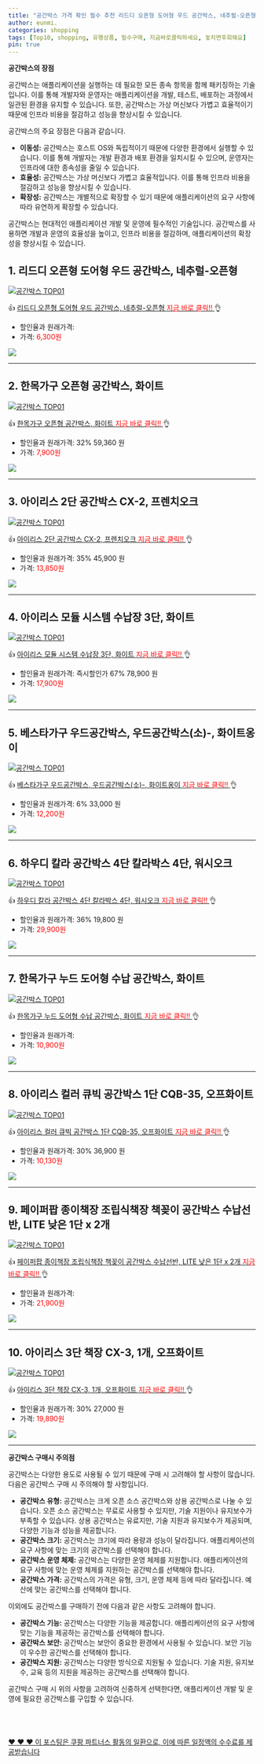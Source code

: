 ```yaml
---
title: "공간박스 가격 확인 필수 추천 리드디 오픈형 도어형 우드 공간박스, 네추럴-오픈형 비교 장점 구매가이드"
author: eunmi.
categories: shopping
tags: [Top10, shopping, 유행상품, 필수구매, 지금바로클릭하세요, 놓치면후회해요]
pin: true
---
```

**공간박스의 장점**

공간박스는 애플리케이션을 실행하는 데 필요한 모든 종속 항목을 함께 패키징하는 기술입니다. 이를 통해 개발자와 운영자는 애플리케이션을 개발, 테스트, 배포하는 과정에서 일관된 환경을 유지할 수 있습니다. 또한, 공간박스는 가상 머신보다 가볍고 효율적이기 때문에 인프라 비용을 절감하고 성능을 향상시킬 수 있습니다.

공간박스의 주요 장점은 다음과 같습니다.

* **이동성:** 공간박스는 호스트 OS와 독립적이기 때문에 다양한 환경에서 실행할 수 있습니다. 이를 통해 개발자는 개발 환경과 배포 환경을 일치시킬 수 있으며, 운영자는 인프라에 대한 종속성을 줄일 수 있습니다.
* **효율성:** 공간박스는 가상 머신보다 가볍고 효율적입니다. 이를 통해 인프라 비용을 절감하고 성능을 향상시킬 수 있습니다.
* **확장성:** 공간박스는 개별적으로 확장할 수 있기 때문에 애플리케이션의 요구 사항에 따라 유연하게 확장할 수 있습니다.

공간박스는 현대적인 애플리케이션 개발 및 운영에 필수적인 기술입니다. 공간박스를 사용하면 개발과 운영의 효율성을 높이고, 인프라 비용을 절감하며, 애플리케이션의 확장성을 향상시킬 수 있습니다.

   

## 1. 리드디 오픈형 도어형 우드 공간박스, 네추럴-오픈형

[![공간박스 TOP01](https://thumbnail8.coupangcdn.com/thumbnails/remote/230x230ex/image/vendor_inventory/a44e/836bf1a7df63323c9361601f3241bc354536db724f3428475fd5b2502fcd.jpg)](https://link.coupang.com/re/AFFSDP?lptag=AF3617701&subid=GithubCoopas&pageKey=5677667707&traceid=V0-153&itemId=9368261826&vendorItemId=76653498500)


👍 [리드디 오픈형 도어형 우드 공간박스, 네추럴-오픈형 <font color=red> 지금 바로 클릭!! </font> ](https://link.coupang.com/re/AFFSDP?lptag=AF3617701&subid=GithubCoopas&pageKey=5677667707&traceid=V0-153&itemId=9368261826&vendorItemId=76653498500) 👌 


- 할인율과 원래가격: 
- 가격: <span style='color:red'>6,300원</span>

[![](/discount_price.png)](https://link.coupang.com/re/AFFSDP?lptag=AF3617701&subid=GithubCoopas&pageKey=5677667707&traceid=V0-153&itemId=9368261826&vendorItemId=76653498500)

---


   

## 2. 한목가구 오픈형 공간박스, 화이트

[![공간박스 TOP01](https://thumbnail6.coupangcdn.com/thumbnails/remote/230x230ex/image/product/image/vendoritem/2018/10/24/3131023942/bd494bcc-7e66-422f-ab71-ca339ca69739.jpg)](https://link.coupang.com/re/AFFSDP?lptag=AF3617701&subid=GithubCoopas&pageKey=19360184&traceid=V0-153&itemId=77687763&vendorItemId=3131023942)


👍 [한목가구 오픈형 공간박스, 화이트 <font color=red> 지금 바로 클릭!! </font> ](https://link.coupang.com/re/AFFSDP?lptag=AF3617701&subid=GithubCoopas&pageKey=19360184&traceid=V0-153&itemId=77687763&vendorItemId=3131023942) 👌 


- 할인율과 원래가격: 32%  59,360   원
- 가격: <span style='color:red'>7,900원</span>

[![](/discount_price.png)](https://link.coupang.com/re/AFFSDP?lptag=AF3617701&subid=GithubCoopas&pageKey=19360184&traceid=V0-153&itemId=77687763&vendorItemId=3131023942)

---


   

## 3. 아이리스 2단 공간박스 CX-2, 프렌치오크

[![공간박스 TOP01](https://thumbnail9.coupangcdn.com/thumbnails/remote/230x230ex/image/retail/images/12659937092375597-dce8c4b9-e6aa-4735-b979-d12d197c6aa4.jpg)](https://link.coupang.com/re/AFFSDP?lptag=AF3617701&subid=GithubCoopas&pageKey=2110017&traceid=V0-153&itemId=70622031&vendorItemId=3114220991)


👍 [아이리스 2단 공간박스 CX-2, 프렌치오크 <font color=red> 지금 바로 클릭!! </font> ](https://link.coupang.com/re/AFFSDP?lptag=AF3617701&subid=GithubCoopas&pageKey=2110017&traceid=V0-153&itemId=70622031&vendorItemId=3114220991) 👌 


- 할인율과 원래가격: 35%  45,900   원
- 가격: <span style='color:red'>13,850원</span>

[![](/discount_price.png)](https://link.coupang.com/re/AFFSDP?lptag=AF3617701&subid=GithubCoopas&pageKey=2110017&traceid=V0-153&itemId=70622031&vendorItemId=3114220991)

---


   

## 4. 아이리스 모듈 시스템 수납장 3단, 화이트

[![공간박스 TOP01](https://thumbnail7.coupangcdn.com/thumbnails/remote/230x230ex/image/retail/images/3487498396431412-90dc71cf-0b9c-48ee-8223-a42fbeff6ff2.jpg)](https://link.coupang.com/re/AFFSDP?lptag=AF3617701&subid=GithubCoopas&pageKey=59518360&traceid=V0-153&itemId=205279393&vendorItemId=3486948424)


👍 [아이리스 모듈 시스템 수납장 3단, 화이트 <font color=red> 지금 바로 클릭!! </font> ](https://link.coupang.com/re/AFFSDP?lptag=AF3617701&subid=GithubCoopas&pageKey=59518360&traceid=V0-153&itemId=205279393&vendorItemId=3486948424) 👌 


- 할인율과 원래가격: 즉시할인가 67%  78,900   원
- 가격: <span style='color:red'>17,900원</span>

[![](/discount_price.png)](https://link.coupang.com/re/AFFSDP?lptag=AF3617701&subid=GithubCoopas&pageKey=59518360&traceid=V0-153&itemId=205279393&vendorItemId=3486948424)

---


   

## 5. 베스타가구 우드공간박스, 우드공간박스(소)-, 화이트옹이

[![공간박스 TOP01](https://thumbnail6.coupangcdn.com/thumbnails/remote/230x230ex/image/vendor_inventory/afb5/12c4a71c217bf69c9cddad10553623f6ab792830b457d040d48171580a96.jpg)](https://link.coupang.com/re/AFFSDP?lptag=AF3617701&subid=GithubCoopas&pageKey=6386714997&traceid=V0-153&itemId=13594555723&vendorItemId=80847693251)


👍 [베스타가구 우드공간박스, 우드공간박스(소)-, 화이트옹이 <font color=red> 지금 바로 클릭!! </font> ](https://link.coupang.com/re/AFFSDP?lptag=AF3617701&subid=GithubCoopas&pageKey=6386714997&traceid=V0-153&itemId=13594555723&vendorItemId=80847693251) 👌 


- 할인율과 원래가격: 6%  33,000   원
- 가격: <span style='color:red'>12,200원</span>

[![](/discount_price.png)](https://link.coupang.com/re/AFFSDP?lptag=AF3617701&subid=GithubCoopas&pageKey=6386714997&traceid=V0-153&itemId=13594555723&vendorItemId=80847693251)

---


   

## 6. 하우디 칼라 공간박스 4단 칼라박스 4단, 워시오크

[![공간박스 TOP01](https://thumbnail7.coupangcdn.com/thumbnails/remote/230x230ex/image/retail/images/2018/05/24/11/5/5bed3483-29b3-4b57-914a-f47781ee0c94.jpg)](https://link.coupang.com/re/AFFSDP?lptag=AF3617701&subid=GithubCoopas&pageKey=5162138&traceid=V0-153&itemId=23416208&vendorItemId=3717593023)


👍 [하우디 칼라 공간박스 4단 칼라박스 4단, 워시오크 <font color=red> 지금 바로 클릭!! </font> ](https://link.coupang.com/re/AFFSDP?lptag=AF3617701&subid=GithubCoopas&pageKey=5162138&traceid=V0-153&itemId=23416208&vendorItemId=3717593023) 👌 


- 할인율과 원래가격: 36%  19,800   원
- 가격: <span style='color:red'>29,900원</span>

[![](/discount_price.png)](https://link.coupang.com/re/AFFSDP?lptag=AF3617701&subid=GithubCoopas&pageKey=5162138&traceid=V0-153&itemId=23416208&vendorItemId=3717593023)

---


   

## 7. 한목가구 누드 도어형 수납 공간박스, 화이트

[![공간박스 TOP01](https://thumbnail10.coupangcdn.com/thumbnails/remote/230x230ex/image/retail/images/4345229409107029-917b6370-a2d9-4d90-8a46-7c8c598a5226.jpg)](https://link.coupang.com/re/AFFSDP?lptag=AF3617701&subid=GithubCoopas&pageKey=19112037&traceid=V0-153&itemId=76707676&vendorItemId=3128868855)


👍 [한목가구 누드 도어형 수납 공간박스, 화이트 <font color=red> 지금 바로 클릭!! </font> ](https://link.coupang.com/re/AFFSDP?lptag=AF3617701&subid=GithubCoopas&pageKey=19112037&traceid=V0-153&itemId=76707676&vendorItemId=3128868855) 👌 


- 할인율과 원래가격: 
- 가격: <span style='color:red'>10,900원</span>

[![](/discount_price.png)](https://link.coupang.com/re/AFFSDP?lptag=AF3617701&subid=GithubCoopas&pageKey=19112037&traceid=V0-153&itemId=76707676&vendorItemId=3128868855)

---


   

## 8. 아이리스 컬러 큐빅 공간박스 1단 CQB-35, 오프화이트

[![공간박스 TOP01](https://thumbnail8.coupangcdn.com/thumbnails/remote/230x230ex/image/product/image/vendoritem/2017/11/01/3020396745/187a7301-365f-43d7-ae55-31538148c7f5.jpg)](https://link.coupang.com/re/AFFSDP?lptag=AF3617701&subid=GithubCoopas&pageKey=2110014&traceid=V0-153&itemId=13293273&vendorItemId=3020396745)


👍 [아이리스 컬러 큐빅 공간박스 1단 CQB-35, 오프화이트 <font color=red> 지금 바로 클릭!! </font> ](https://link.coupang.com/re/AFFSDP?lptag=AF3617701&subid=GithubCoopas&pageKey=2110014&traceid=V0-153&itemId=13293273&vendorItemId=3020396745) 👌 


- 할인율과 원래가격: 30%  36,900   원
- 가격: <span style='color:red'>10,130원</span>

[![](/discount_price.png)](https://link.coupang.com/re/AFFSDP?lptag=AF3617701&subid=GithubCoopas&pageKey=2110014&traceid=V0-153&itemId=13293273&vendorItemId=3020396745)

---


   

## 9. 페이퍼팝 종이책장 조립식책장 책꽂이 공간박스 수납선반, LITE 낮은 1단 x 2개

[![공간박스 TOP01](https://thumbnail7.coupangcdn.com/thumbnails/remote/230x230ex/image/vendor_inventory/f333/159127d138ec4f0636dca695bb540f0ac10a5b844966d4a09e9b5dbb98c8.png)](https://link.coupang.com/re/AFFSDP?lptag=AF3617701&subid=GithubCoopas&pageKey=7673687998&traceid=V0-153&itemId=20477789047&vendorItemId=87556854744)


👍 [페이퍼팝 종이책장 조립식책장 책꽂이 공간박스 수납선반, LITE 낮은 1단 x 2개 <font color=red> 지금 바로 클릭!! </font> ](https://link.coupang.com/re/AFFSDP?lptag=AF3617701&subid=GithubCoopas&pageKey=7673687998&traceid=V0-153&itemId=20477789047&vendorItemId=87556854744) 👌 


- 할인율과 원래가격: 
- 가격: <span style='color:red'>21,900원</span>

[![](/discount_price.png)](https://link.coupang.com/re/AFFSDP?lptag=AF3617701&subid=GithubCoopas&pageKey=7673687998&traceid=V0-153&itemId=20477789047&vendorItemId=87556854744)

---


   

## 10. 아이리스 3단 책장 CX-3, 1개, 오프화이트

[![공간박스 TOP01](https://thumbnail6.coupangcdn.com/thumbnails/remote/230x230ex/image/retail/images/2970578052242417-5c966b91-8a3c-484e-b96e-cc913fc49c87.jpg)](https://link.coupang.com/re/AFFSDP?lptag=AF3617701&subid=GithubCoopas&pageKey=19416709&traceid=V0-153&itemId=77925162&vendorItemId=73245825886)


👍 [아이리스 3단 책장 CX-3, 1개, 오프화이트 <font color=red> 지금 바로 클릭!! </font> ](https://link.coupang.com/re/AFFSDP?lptag=AF3617701&subid=GithubCoopas&pageKey=19416709&traceid=V0-153&itemId=77925162&vendorItemId=73245825886) 👌 


- 할인율과 원래가격: 30%  27,000   원
- 가격: <span style='color:red'>19,890원</span>

[![](/discount_price.png)](https://link.coupang.com/re/AFFSDP?lptag=AF3617701&subid=GithubCoopas&pageKey=19416709&traceid=V0-153&itemId=77925162&vendorItemId=73245825886)

---
**공간박스 구매시 주의점**

공간박스는 다양한 용도로 사용될 수 있기 때문에 구매 시 고려해야 할 사항이 많습니다. 다음은 공간박스 구매 시 주의해야 할 사항입니다.

* **공간박스 유형:** 공간박스는 크게 오픈 소스 공간박스와 상용 공간박스로 나눌 수 있습니다. 오픈 소스 공간박스는 무료로 사용할 수 있지만, 기술 지원이나 유지보수가 부족할 수 있습니다. 상용 공간박스는 유료지만, 기술 지원과 유지보수가 제공되며, 다양한 기능과 성능을 제공합니다.
* **공간박스 크기:** 공간박스는 크기에 따라 용량과 성능이 달라집니다. 애플리케이션의 요구 사항에 맞는 크기의 공간박스를 선택해야 합니다.
* **공간박스 운영 체제:** 공간박스는 다양한 운영 체제를 지원합니다. 애플리케이션의 요구 사항에 맞는 운영 체제를 지원하는 공간박스를 선택해야 합니다.
* **공간박스 가격:** 공간박스의 가격은 유형, 크기, 운영 체제 등에 따라 달라집니다. 예산에 맞는 공간박스를 선택해야 합니다.

이외에도 공간박스를 구매하기 전에 다음과 같은 사항도 고려해야 합니다.

* **공간박스 기능:** 공간박스는 다양한 기능을 제공합니다. 애플리케이션의 요구 사항에 맞는 기능을 제공하는 공간박스를 선택해야 합니다.
* **공간박스 보안:** 공간박스는 보안이 중요한 환경에서 사용될 수 있습니다. 보안 기능이 우수한 공간박스를 선택해야 합니다.
* **공간박스 지원:** 공간박스는 다양한 방식으로 지원될 수 있습니다. 기술 지원, 유지보수, 교육 등의 지원을 제공하는 공간박스를 선택해야 합니다.

공간박스 구매 시 위의 사항을 고려하여 신중하게 선택한다면, 애플리케이션 개발 및 운영에 필요한 공간박스를 구입할 수 있습니다.<br><br><br><br><br> [ ❤ ❤ ❤ 이 포스팅은 쿠팡 파트너스 활동의 일환으로, 이에 따른 일정액의 수수료를 제공받습니다](https://link.coupang.com/a/bcEFyh)